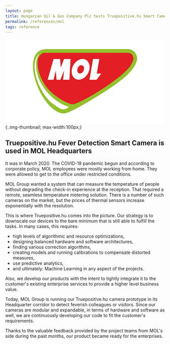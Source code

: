 ```yaml
---
layout: page
title: Hungarian Oil & Gas Company Plc tests Truepositive.hu Smart Camera to detect colleagues having higher than normal temperature
permalink: /references/mol
tags: reference
---
```

![MOL Group](/assets/images/in-content/mol-logo.jpg){:.img-thumbnail; max-width:100px;}

## Truepositive.hu Fever Detection Smart Camera is used in MOL Headquarters

It was in March 2020. The COVID-19 pandemic begun and according to corporate policy, MOL employees were mostly working from home. They were allowed to get to the office under restricted conditions.

MOL Group wanted a system that can measure the temperature of people without degrading the check-in experience at the reception. That required a remote, seamless temperature metering solution. There is a number of such cameras on the market, but the prices of thermal sensors increase exponentially with the resolution. 

This is where Truepositive.hu comes into the picture. Our strategy is to downscale our devices to the bare minimum that is still able to fulfill the tasks. In many cases, this requires:
* high levels of algorithmic and resource optimizations,
* designing balanced hardware and software architectures, 
* finding various correction algorithms,
* creating models and running calibrations to compensate distorted measures,
* use predictive analytics,
* and ultimately: Machine Learning in any aspect of the projects.

Also, we develop our products with the intent to tightly integrate it to the customer's existing enterprise services to provide a higher level business value.

Today, MOL Group is running our Truepositive.hu camera prototype in its Headquarter corridor to detect feverish colleagues or visitors. Since our cameras are modular and expandable, in terms of hardware and software as well, we are continuously developing our code to fit the customer's requirements. 

Thanks to the valuable feedback provided by the project teams from MOL's side during the past months, our product became ready for the enterprises.